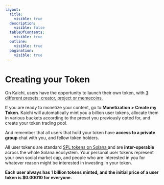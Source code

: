 ```yaml
---
layout:
  title:
    visible: true
  description:
    visible: false
  tableOfContents:
    visible: true
  outline:
    visible: true
  pagination:
    visible: true
---
```


# Creating your Token

On Kaichi, users have the opportunity to launch their own token, with [3 different presets: creator, project or memecoins.](../essentials/3-token-presets.md)

If you are ready to monetize your content, go to **Monetization > Create my Token.** Kaichi will automatically mint you a billion user tokens, allocate them in various buckets according to the preset you previously opted for, and create your token trading pool.

And remember that all users that hold your token have **access to a private group** chat with you, and fellow token holders.

All user tokens are standard [SPL tokens on Solana ](https://spl.solana.com/token)and are **inter-operable** across the whole Solana ecosystem. Your personal user tokens represent your own social market cap, and people who are interested in you for whatever reason might be interested in investing in your token.&#x20;

**Each user always has 1 billion tokens minted, and the initial price of a user token is $0.00010 for everyone.**
